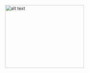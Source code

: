 <img src="alt text
file:///Users/ecemzeynepkavlak/Desktop/rehberanamenu.png" alt="alt text" width="250" height="200">

